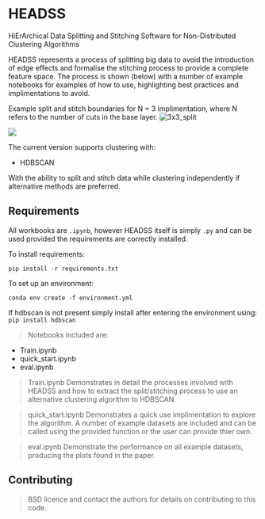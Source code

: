 # HEADSS
HiErArchical Data Splitting and Stitching Software for Non-Distributed Clustering Algorithms

HEADSS represents a process of splitting big data to avoid the introduction of edge effects and formalise the stitching process to provide a complete feature space. The process is shown (below) with a number of example notebooks for examples of how to use, highlighting best practices and implimentations to avoid.

Example split and stitch boundaries for N = 3 implimentation, where N refers to the number of cuts in the base layer.
![3x3_split](https://user-images.githubusercontent.com/84581147/170474116-5f718b98-618d-4d61-a95c-c1c7a8012f57.png)
<!-- ![3x3_stitch](https://user-images.githubusercontent.com/84581147/170474111-fe226e70-14d4-4408-b4f0-61451f06b48a.png) -->
<img src="https://user-images.githubusercontent.com/84581147/170474111-fe226e70-14d4-4408-b4f0-61451f06b48a.png">

The current version supports clustering with:
- HDBSCAN

With the ability to split and stitch data while clustering independently if alternative methods are preferred.

## Requirements

All workbooks are `.ipynb`, however HEADSS itself is simply `.py` and can be used provided the requirements are correctly installed.

To install requirements:

```setup
pip install -r requirements.txt
```

To set up an environment:

```
conda env create -f environment.yml
```

If hdbscan is not present simply install after entering the environment using:
```pip install hdbscan```

> Notebooks included are: 
- Train.ipynb
- quick_start.ipynb
- eval.ipynb

> Train.ipynb
Demonstrates in detail the processes involved with HEADSS and how to extract the split/stitching process to use an alternative clustering algorithm to HDBSCAN.

> quick_start.ipynb
Demonstrates a quick use implimentation to explore the algorithm. A number of example datasets are included and can be called using the provided function or the user can provide thier own.

> eval.ipynb
Demonstrate the performance on all example datasets, producing the plots found in the paper.

## Contributing

>  BSD licence and contact the authors for details on contributing to this code.
